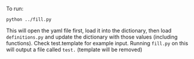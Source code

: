 To run:

`python ../fill.py`

This will open the yaml file first, load it into the dictionary, then load `definitions.py` and update the dictionary with those values (including functions).
Check test.template for example input. Running `fill.py` on this will output a file called `test.` (template will be removed)
